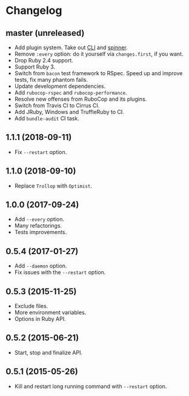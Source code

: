 # Changelog

## master (unreleased)

*   Add plugin system.
    Take out [CLI](https://github.com/filewatcher/filewatcher-cli)
    and [spinner](https://github.com/filewatcher/filewatcher-spinner).
*   Remove `:every` option: do it yourself via `changes.first`, if you want.
*   Drop Ruby 2.4 support.
*   Support Ruby 3.
*   Switch from `bacon` test framework to RSpec.
    Speed up and improve tests, fix many phantom fails.
*   Update development dependencies.
*   Add `rubocop-rspec` and `rubocop-performance`.
*   Resolve new offenses from RuboCop and its plugins.
*   Switch from Travis CI to Cirrus CI.
*   Add JRuby, Windows and TruffleRuby to CI.
*   Add `bundle-audit` CI task.

## 1.1.1 (2018-09-11)

*   Fix `--restart` option.

## 1.1.0 (2018-09-10)

*   Replace `Trollop` with `Optimist`.

## 1.0.0 (2017-09-24)

*   Add `--every` option.
*   Many refactorings.
*   Tests improvements.

## 0.5.4 (2017-01-27)

*   Add `--daemon` option.
*   Fix issues with the `--restart` option.

## 0.5.3 (2015-11-25)

*   Exclude files.
*   More environment variables.
*   Options in Ruby API.

## 0.5.2 (2015-06-21)

*   Start, stop and finalize API.

## 0.5.1 (2015-05-26)

*   Kill and restart long running command with `--restart` option.
